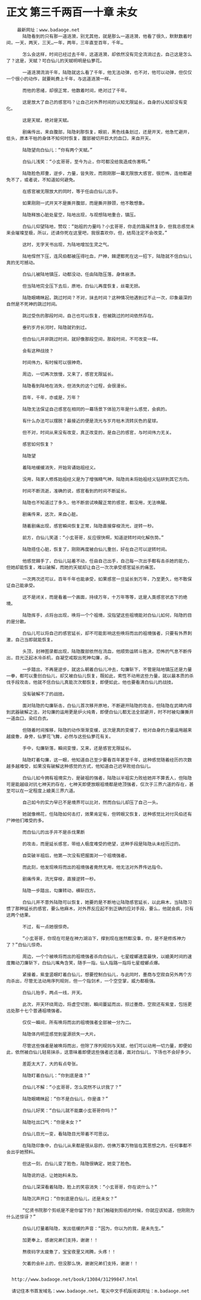 # 正文 第三千两百一十章 未女
        最新网址：www.badaoge.net
          陆隐看到的只有那一道涟漪，别无其他，就是那么一道涟漪，他看了很久，默默数着时间，一天，两天，三天…一年，两年，三年直至百年，千年…
      
          怎么会这样，时间已经过去千年，这道涟漪，却依然没有完全流淌过去，自己这是怎么了？这是，天赋？可白仙儿的天赋明明是仙萝花。
      
          一道涟漪流淌千年，陆隐就这么看了千年，他无法动弹，也不对，他可以动弹，但仅仅一个很小的动作，就要耗费上千年，与这道涟漪一样。
      
          而他的思绪，却很正常，他数着时间，绝对过了千年。
      
          这是放大了自己的感官吗？让自己对外界时间的认知无限延长，自身的认知却没有变化。
      
          这是天赋，绝对是天赋。
      
          剧痛传出，来自腹部，陆隐刹那恢复，眼前，黑色线条划过，还是开天，他急忙避开，低头，原本干枯的身体不知何时恢复，腹部被切开巨大的血口，来自开天。
      
          陆隐望向白仙儿：“你有两个天赋。”
      
          白仙儿浅笑：“小玄哥哥，至今为止，你可都没给我造成伤害啊。”
      
          陆隐脸色郑重，逆步，力量，皆失败，而刚刚那一幕无限放大感官，很恐怖，连他都避免不了，或者说，不知道如何避免。
      
          在感官被无限放大的同时，等于任由白仙儿出手。
      
          如果刚刚一式开天不是撕开腹部，而是撕开脖颈，他不敢想象。
      
          陆隐释放心脏处星空，陆地出现，与观想陆地重合，镇压。
      
          白仙儿仰望陆地，赞叹：“始祖的力量吗？小玄哥哥，你走的路虽然复杂，但我总感觉未来会璀璨至极，所以，还请你死在这里吧，我很喜欢你，但，结局注定不会改变。”
      
          这时，无字天书出现，为陆地增加生灵之气。
      
          陆地悍然下压，连风伯都被压得吐血，尸神，棘逻都死在这一招下，陆隐就不信白仙儿真的无可撼动。
      
          白仙儿被陆地镇压，动都没动，任由陆隐压落，身体崩溃。
      
          但当陆地完全压下去后，原地，白仙儿再度恢复，丝毫无损。
      
          陆隐眼睛眯起，跳过时间？不对，抹去时间？这种情况他遇到过不止一次，印象最深的自然是不死神的跳过时间。
      
          跳过受伤的那段时间，自己也可以恢复，但被跳过的时间依然存在。
      
          垂钓岁月长河时，陆隐就钓到过。
      
          但白仙儿并非跳过时间，就好像那段空间，那段时间，不可改变一样。
      
          会有这种战技？
      
          时间伟力，有时候可以很神奇。
      
          周边，一切再次放慢，又来了，感官无限延长。
      
          陆隐看到陆地在消失，但消失的这个过程，会很漫长。
      
          百年，千年，亦或是，万年？
      
          陆隐无法保证自己感官在相同的一幕场景下体验万年是什么感觉，会疯的。
      
          有什么办法可以摆脱？最接近的便是流光与岁月枯木流转灰色的星球。
      
          但不对，时间从来没有改变，真正改变的，是自己的感官，与时间伟力无关。
      
          感官如何恢复？
      
          陆隐望
      
          着陆地缓缓消失，开始背诵始祖经义。
      
          没用，陆家人修炼始祖经义是为了增强精气神，陆隐尚未将始祖经义钻研到其它方向。
      
          时间不断流逝，准确的说，感官看到的时间不断延长。
      
          陆隐也不知道过了多久，他不断尝试唤醒正常的感官，都没用，无法唤醒。
      
          剧痛传来，这次，来自心脏。
      
          随着剧痛出现，感官瞬间恢复正常，陆隐直接穿梭流光，逆转一秒。
      
          前方，白仙儿笑道：“小玄哥哥，反应很快啊，知道逆转时间化解伤势。”
      
          陆隐捂住心脏，恢复了，刚刚再度被白仙儿重创，好在自己可以逆转时间。
      
          他感觉棘手了，白仙儿站着不动，任由自己出手，自己每一次出手都有击杀她的能力，但她却能恢复，难以破解，而她的天赋却让自己一次次承受感官延长的痛苦。
      
          一次两次还可以，百年千年也能承受，如果感官一旦延长到万年，乃至更久，他不敢保证自己能承受。
      
          这不是闭关，而是看着一个画面，持续万年，十万年等等，这是人类感官状态下的绝境。
      
          陆隐挥手，点将台出现，唤将一个个祖境，没指望这些祖境能对白仙儿如何，陆隐的目的是分散。
      
          白仙儿可以将自己的感官延长，却不可能影响这些唤将而出的祖境强者，只要有外界刺激，自己当即就能恢复。
      
          头顶，封神图录都出现，陆隐腹部依然在流血，他顺势运转斗胜决，恐怖的气息不断传出，目光泛起冰冷杀机，自凝空戒取出死神勾廉，杀。
      
          一步踏出，不再是逆步，就这么朝着白仙儿冲去，勾廉斩下，不管是陆地镇压还是力量一拳，都可以重创白仙儿，却又被白仙儿恢复，既如此，索性不动用这些力量，就以最本质的杀伐手段攻击，他就不信白仙儿真能次次都恢复，即便如此，他也要看清白仙儿的战技。
      
          没有破解不了的战技。
      
          面对陆隐的勾廉斩击，白仙儿首次移开原地，不断避开陆隐的攻击，但陆隐在武碑内得到武器破解之法，对勾廉的运用更是炉火纯青，即便白仙儿都无法全部避开，时不时被勾廉撕开一道血口，染红白衣。
      
          但随着时间推移，陆隐的动作渐渐变缓，这次是真的变缓了，他对自身的力量运用越来越疲惫，身旁，仙萝花飞舞，必然与这些仙萝花有关。
      
          手中，勾廉斩落，瞬间变慢，又来，还是感官无限延长。
      
          陆隐盯着勾廉，这一眼，他知道自己至少要看百年甚至千年，这种感觉随着经历的次数越多越难受，如果没有破解这种感觉的方式，他知道自己迟早败给白仙儿。
      
          白仙儿如今拥有祖境实力，是破祖的强者，陆隐以半祖实力败给她并不算丢人，但陆隐可是能越级对抗七神天的存在，七神天即便放眼祖境都是绝顶强者，仅次于三界六道的存在，甚至可以在一定程度上媲美三界六道。
      
          自己如今的实力早已不是境界可以比对，然而白仙儿却压了自己一头。
      
          她就像棉花，任陆隐如何击打，效果肯定有，但转眼又恢复，这种感觉比对付风伯还有尸神他们难受的多。
      
          而白仙儿的出手并不是杀伐果断
      
          的攻击，而是延长感官，带给人极度难受的绝望，这种手段是陆隐从未经历过的。
      
          自突破半祖后，他第一次没有把握面对一个祖境强者。
      
          而此刻，他发现唤将而出的祖境强者竟然无用，他无法对外界传达指令。
      
          剧痛传来，流光穿梭，直接逆转一秒。
      
          陆隐一步踏出，勾廉转动，横斩四方。
      
          白仙儿并不意外陆隐可以恢复，她要的是不断地让陆隐感官延长，以此麻木，当陆隐习惯了那种延长的感官，要么他麻木，对外界反应起不到正确的应对手段，要么，他就会疯，只有这两个结果。
      
          不过，有一点她很惊奇。
      
          “小玄哥哥，你现在可是在神力湖泊下，撑到现在居然都没事，你，是不是修炼神力了？”白仙儿惊奇。
      
          周边，一个个被唤将而出的祖境强者杀向白仙儿，七星螳螂速度最快，以媲美时间的速度舞动刀廉斩下，白仙儿嘴角含笑，随手一指，仙人指路一指将七星螳螂点爆。
      
          紧接着，紫皇竖眼盯着白仙儿，想要控制白仙儿，与此同时，墨商与空寂自另外两个方向杀出，尽管无法动用序列规则，但一个指剑术，一个空空掌，威力都极强。
      
          白仙儿抬手，两点一线，开天。
      
          此次，开天环绕周边，将虚空切割，瞬间蔓延而出，掠过墨商，空寂还有紫皇，包括更远处那十七个普通祖境强者。
      
          仅仅一瞬间，所有唤将而出的祖境强者全部被一分为二。
      
          陆隐体内明显感觉到星源损失一大片。
      
          尽管这些强者是被唤将而出，但除了序列规则与天赋，他们可以动用一切力量，即便如此，依然被白仙儿轻易抹杀，这意味着即便这些强者还活着，面对白仙儿，下场也不会好多少。
      
          差距太大了，大的有点夸张。
      
          陆隐盯着白仙儿：“你到底是谁？”
      
          白仙儿不解：“小玄哥哥，怎么突然不认识我了？”
      
          陆隐眼睛眯起：“你不是白仙儿，你是谁？”
      
          白仙儿好笑：“白仙儿就不能赢小玄哥哥你吗？”
      
          陆隐吐出口气：“你是未女？”
      
          白仙儿目光一变，看陆隐目光带着不可思议。
      
          在陆隐印象中，白仙儿从来都是很从容的，仿佛万事万物皆在其思想之内，任何事都不会出乎她预料。
      
          但这一刻，白仙儿变了脸色，陆隐很确定，她变了脸色。
      
          陆隐说的话，让她始料未及。
      
          白仙儿深深看着陆隐，脸上的笑容消失：“小玄哥哥，你在说什么？”
      
          陆隐沉声开口：“你到底是白仙儿，还是未女？”
      
          “忆贤书院那个剪纸是不是你留下的？我们触碰到剪纸的时候，你就应该知道，但刚刚为什么还惊讶？”
      
          白仙儿打量着陆隐，发出低缓的声音：“因为，你以为的我，是未先生。”
      
          加更奉上，感谢兄弟们支持，谢谢！！
      
          熬夜码字太疲惫了，宝宝夜里又闹腾，头疼！！
      
          欠着的会补上的，但没那么快，谢谢兄弟们支持，谢谢！！
      
      
      http://www.badaoge.net/book/13084/31299847.html
      
      请记住本书首发域名：www.badaoge.net。笔尖中文手机版阅读网址：m.badaoge.net
